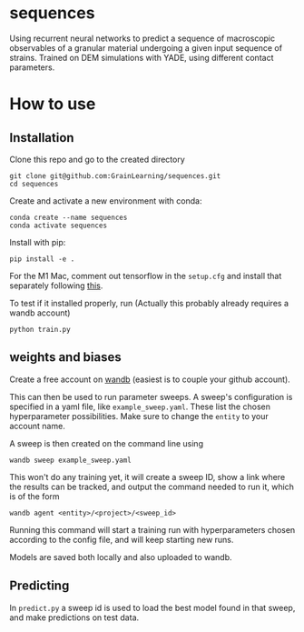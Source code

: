 # sequences
Using recurrent neural networks to predict a sequence of macroscopic observables of a granular material undergoing a given input sequence of strains.
Trained on DEM simulations with YADE, using different contact parameters.

# How to use

## Installation

Clone this repo and go to the created directory
```
git clone git@github.com:GrainLearning/sequences.git
cd sequences
```

Create and activate a new environment with conda:
```
conda create --name sequences
conda activate sequences
```

Install with pip:
```
pip install -e .
```
For the M1 Mac, comment out tensorflow in the `setup.cfg` and install that separately following [this](https://betterdatascience.com/install-tensorflow-2-7-on-macbook-pro-m1-pro/).

To test if it installed properly, run (Actually this probably already requires a wandb account)
```
python train.py
```

## weights and biases

Create a free account on [wandb](https://wandb.ai/site) (easiest is to couple your github account). 

This can then be used to run parameter sweeps. A sweep's configuration is specified in a yaml file, like `example_sweep.yaml`.
These list the chosen hyperparameter possibilities. Make sure to change the `entity` to your account name.

A sweep is then created on the command line using 
```
wandb sweep example_sweep.yaml
```
This won't do any training yet, it will create a sweep ID, show a link where the results can be tracked, 
and output the command needed to run it, which is of the form
```
wandb agent <entity>/<project>/<sweep_id>
```
Running this command will start a training run with hyperparameters chosen according to the config file, and will keep starting new runs.

Models are saved both locally and also uploaded to wandb.

## Predicting

In `predict.py` a sweep id is used to load the best model found in that sweep, and make predictions on test data.
